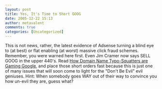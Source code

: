 ```yaml
---
layout: post
title: Yes, It's Time to Short GOOG
date: 2005-12-22 15:13
author: metavalent
comments: true
categories: [Uncategorized]
---
```

This is not news, rather, the latest evidence of Adsense turning a blind eye to (at best) or flat enabling (at worst) massive click fraud schemes.  Remember, you were warned here first.  Even Jim Cramer now says SELL GOOG in the upper 440's.  Read <a href="http://www.circleid.com/posts/how_domain_name_typo_squatters_are_gaming_google/">How Domain Name Typo-Squatters are Gaming Google</a>, and place those short orders fast because this is just one of many issues that will soon come to light for the "Don't Be Evil" evil geniuses.  Hint: When somebody goes WAY out of their way to convince you how un-evil they are, guess what?
